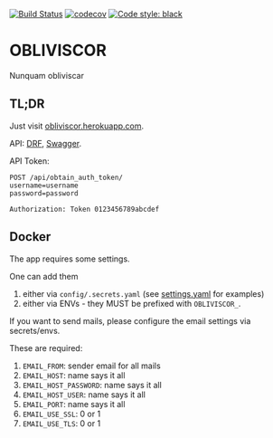 [![Build Status](https://travis-ci.org/tgrx/obliviscor.svg?branch=master)](https://travis-ci.org/tgrx/obliviscor)
[![codecov](https://codecov.io/gh/tgrx/obliviscor/branch/master/graph/badge.svg)](https://codecov.io/gh/tgrx/obliviscor)
[![Code style: black](https://img.shields.io/badge/code%20style-black-000000.svg)](https://github.com/psf/black)


# OBLIVISCOR

Nunquam obliviscar

## TL;DR

Just visit [obliviscor.herokuapp.com](https://obliviscor.herokuapp.com).

API: [DRF](https://obliviscor.herokuapp.com/api/v1/), [Swagger](https://obliviscor.herokuapp.com/api/swagger/).

API Token:
```
POST /api/obtain_auth_token/
username=username
password=password
```

```
Authorization: Token 0123456789abcdef
```

## Docker

The app requires some settings.

One can add them
1. either via `config/.secrets.yaml` (see [settings.yaml](https://github.com/tgrx/obliviscor/blob/master/config/settings.yaml) for examples)
1. either via ENVs - they MUST be prefixed with `OBLIVISCOR_`.

If you want to send mails,
please configure the email settings
via secrets/envs.

These are required:
1. `EMAIL_FROM`: sender email for all mails
1. `EMAIL_HOST`: name says it all
1. `EMAIL_HOST_PASSWORD`: name says it all
1. `EMAIL_HOST_USER`: name says it all
1. `EMAIL_PORT`: name says it all
1. `EMAIL_USE_SSL`: 0 or 1
1. `EMAIL_USE_TLS`: 0 or 1
